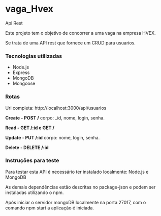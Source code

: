 # vaga_Hvex
Api Rest

Este projeto tem o objetivo de concorrer a uma vaga na empresa HVEX.

Se trata de uma API rest que fornece um CRUD para usuarios.

### Tecnologias utilizadas
* Node.js
* Express
* MongoDB
* Mongoose

### Rotas

Url completa: http://localhost:3000/api/usuarios

**Create - POST /**  corpo: _id, nome, login, senha.

**Read - GET /:id e GET /**

**Update - PUT /:id** corpo: nome, login, senha.

**Delete - DELETE /:id**

### Instruções para teste

Para testar esta API é necessário ter instalado localmente: Node.js e MongoDB

As demais dependências estão descritas no package-json e podem ser instaladas utilizando o npm.

Após iniciar o servidor mongoDB localmente na porta 27017, com o comando npm start a aplicação é iniciada.



